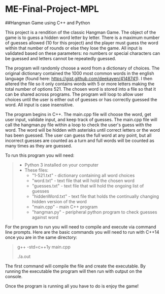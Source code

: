 # ME-Final-Project-MPL
##Hangman Game using C++ and Python

This project is a rendition of the classic Hangman Game. The object of the game is to guess a hidden word letter by 
letter. There is a maximum number of guesses allowed (10 for this project) and the player must guess the word within 
that number of rounds or else they lose the game. All input is validated based on these parameters: no numbers or 
special characters can be guessed and letters cannot be repeatedly guessed. 

The program will randomly choose a word from a dictionary of choices. The original dictionary contained the 1000 most 
common words in the english language (found here: https://gist.github.com/deekayen/4148741). I then altered the file so 
it only contains words with 5 or more letters making the total number of options 521. The chosen word is stored into a 
file so that it can be shared across programs. The program will loop to allow user choices until the user is either out 
of guesses or has correctly guessed the word. All input is case insensitive. 

The program begins in C++. The main.cpp file will choose the word, get user input, validate input, and keep track of 
guesses. The main.cpp file will call the hangman.py file within a loop to check the user's guess with the word. The word
will be hidden with asterisks until correct letters or the word has been guessed. The user can guess the full word at 
any point, but all incorrect guesses are counted as a turn and full words will be counted as many times as they are 
guessed. 

To run this program you will need:
>- Python 3 installed on your computer
> - These files:
>   * "1-521.txt" - dictionary containing all word choices
>   * "word.txt" - text file that will hold the chosen word
>   * "guesses.txt" - text file that will hold the ongoing list of guesses
>   * "hiddenWord.txt" - text file that holds the continually changing hidden version of the word
>   * "main.cpp" - main C++ program
>   * "hangman.py" - peripheral python program to check guesses against word

For the program to run you will need to compile and execute via command line prompts. Here are the basic commands you 
will need to run with C++14 once you are in the same directory:

> g++ -std=c++1y main.cpp
>
> ./a.out

The first command will compile the file and create the executable. By running the executable the program will then run 
with output on the console. 

Once the program is running all you have to do is enjoy the game!